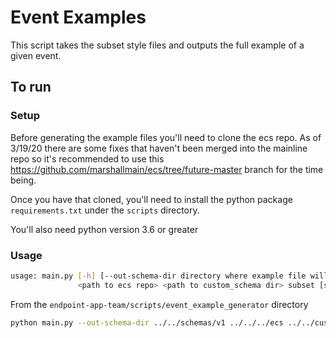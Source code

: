 # Event Examples

This script takes the subset style files and outputs the full example of a given event.

## To run

### Setup

Before generating the example files you'll need to clone the ecs repo. As of 3/19/20 there are some fixes that haven't been
merged into the mainline repo so it's recommended to use this https://github.com/marshallmain/ecs/tree/future-master branch
for the time being.

Once you have that cloned, you'll need to install the python package `requirements.txt` under the `scripts` directory.

You'll also need python version 3.6 or greater

### Usage

```bash
usage: main.py [-h] [--out-schema-dir directory where example file will be copied]
               <path to ecs repo> <path to custom_schema dir> subset [subset ...] <path to output directory used by ecs to generate temporary files>
```

From the `endpoint-app-team/scripts/event_example_generator` directory

```bash
python main.py --out-schema-dir ../../schemas/v1 ../../../ecs ../../custom_schemas ../../custom_subsets/elastic_endpoint/events/*.yaml test
```
